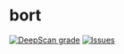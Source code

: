 # bort
[![DeepScan grade](https://deepscan.io/api/teams/10306/projects/13030/branches/211953/badge/grade.svg)](https://deepscan.io/dashboard#view=project&tid=10306&pid=13030&bid=211953)
[![Issues](https://github.com/MatievisTheKat/bort/issues)](https://img.shields.io/codeclimate/issues/MatievisTheKat/bort)
